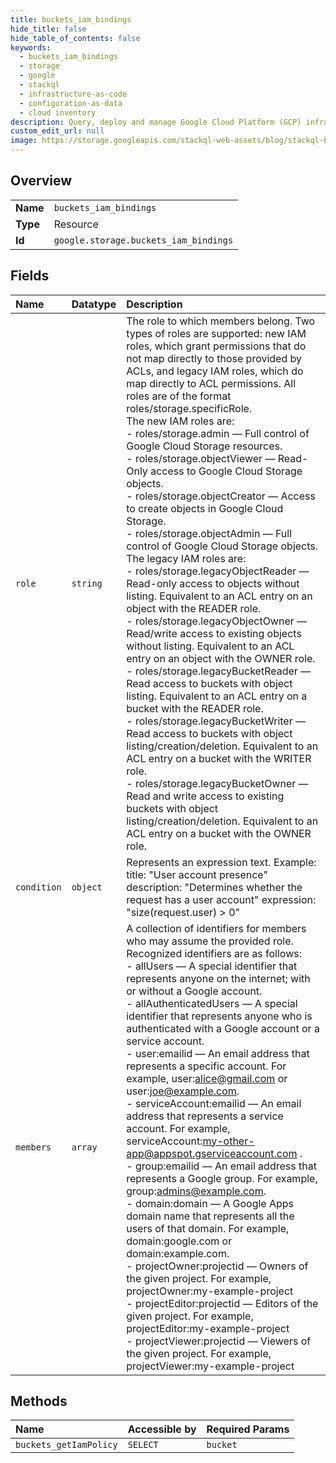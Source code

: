 ```yaml
---
title: buckets_iam_bindings
hide_title: false
hide_table_of_contents: false
keywords:
  - buckets_iam_bindings
  - storage
  - google    
  - stackql
  - infrastructure-as-code
  - configuration-as-data
  - cloud inventory
description: Query, deploy and manage Google Cloud Platform (GCP) infrastructure and resources using SQL
custom_edit_url: null
image: https://storage.googleapis.com/stackql-web-assets/blog/stackql-blog-post-featured-image.png
---
```

  
    

## Overview
<table><tbody>
<tr><td><b>Name</b></td><td><code>buckets_iam_bindings</code></td></tr>
<tr><td><b>Type</b></td><td>Resource</td></tr>
<tr><td><b>Id</b></td><td><code>google.storage.buckets_iam_bindings</code></td></tr>
</tbody></table>

## Fields
| Name | Datatype | Description |
|:-----|:---------|:------------|
| `role` | `string` | The role to which members belong. Two types of roles are supported: new IAM roles, which grant permissions that do not map directly to those provided by ACLs, and legacy IAM roles, which do map directly to ACL permissions. All roles are of the format roles/storage.specificRole.<br />The new IAM roles are:  <br />- roles/storage.admin — Full control of Google Cloud Storage resources.  <br />- roles/storage.objectViewer — Read-Only access to Google Cloud Storage objects.  <br />- roles/storage.objectCreator — Access to create objects in Google Cloud Storage.  <br />- roles/storage.objectAdmin — Full control of Google Cloud Storage objects.   The legacy IAM roles are:  <br />- roles/storage.legacyObjectReader — Read-only access to objects without listing. Equivalent to an ACL entry on an object with the READER role.  <br />- roles/storage.legacyObjectOwner — Read/write access to existing objects without listing. Equivalent to an ACL entry on an object with the OWNER role.  <br />- roles/storage.legacyBucketReader — Read access to buckets with object listing. Equivalent to an ACL entry on a bucket with the READER role.  <br />- roles/storage.legacyBucketWriter — Read access to buckets with object listing/creation/deletion. Equivalent to an ACL entry on a bucket with the WRITER role.  <br />- roles/storage.legacyBucketOwner — Read and write access to existing buckets with object listing/creation/deletion. Equivalent to an ACL entry on a bucket with the OWNER role. |
| `condition` | `object` | Represents an expression text. Example: title: "User account presence" description: "Determines whether the request has a user account" expression: "size(request.user) &gt; 0" |
| `members` | `array` | A collection of identifiers for members who may assume the provided role. Recognized identifiers are as follows:  <br />- allUsers — A special identifier that represents anyone on the internet; with or without a Google account.  <br />- allAuthenticatedUsers — A special identifier that represents anyone who is authenticated with a Google account or a service account.  <br />- user:emailid — An email address that represents a specific account. For example, user:alice@gmail.com or user:joe@example.com.  <br />- serviceAccount:emailid — An email address that represents a service account. For example,  serviceAccount:my-other-app@appspot.gserviceaccount.com .  <br />- group:emailid — An email address that represents a Google group. For example, group:admins@example.com.  <br />- domain:domain — A Google Apps domain name that represents all the users of that domain. For example, domain:google.com or domain:example.com.  <br />- projectOwner:projectid — Owners of the given project. For example, projectOwner:my-example-project  <br />- projectEditor:projectid — Editors of the given project. For example, projectEditor:my-example-project  <br />- projectViewer:projectid — Viewers of the given project. For example, projectViewer:my-example-project |
## Methods
| Name | Accessible by | Required Params |
|:-----|:--------------|:----------------|
| `buckets_getIamPolicy` | `SELECT` | `bucket` |
